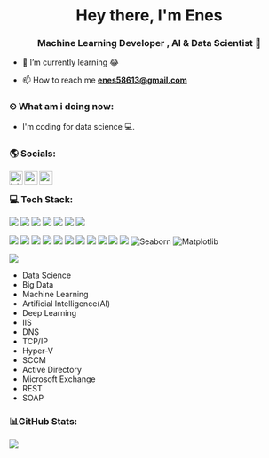 <h1 align="center">Hey there, I'm Enes</h1>
<h3 align="center">Machine Learning Developer , AI & Data Scientist 🚀</h3>

- 🌱 I’m currently learning 😂

- 📫 How to reach me **enes58613@gmail.com**

### ⏲ What am i doing now:
- I'm coding for data science 💻.

### 🌎 Socials:

[<img align="left" alt="linkedin | LinkedIn" width="24px" src="https://raw.githubusercontent.com/peterthehan/peterthehan/master/assets/linkedin.svg" />][linkedin]
[<img align="left" height="24" width="24" src="https://cdn.jsdelivr.net/npm/simple-icons@v4/icons/instagram.svg" />][instagram]
[<img align="left" height="24" width="24" src="https://cdn.jsdelivr.net/npm/simple-icons@v4/icons/gmail.svg" />][gmail]
</br>
### 💻 Tech Stack:
![](https://img.shields.io/badge/Microsoft_Office-D83B01?style=for-the-badge&logo=microsoft-office&logoColor=white)
![](https://img.shields.io/badge/.NET-512BD4?style=for-the-badge&logo=dotnet&logoColor=white)
![](https://img.shields.io/badge/C%23-239120?style=for-the-badge&logo=c-sharp&logoColor=white)
![](https://img.shields.io/badge/Android_Studio-3DDC84?style=for-the-badge&logo=android-studio&logoColor=white)
![](https://img.shields.io/badge/Microsoft%20SQL%20Server-CC2927?style=for-the-badge&logo=microsoft%20sql%20server&logoColor=white)
![](https://img.shields.io/badge/Oracle-F80000?style=for-the-badge&logo=Oracle&logoColor=white)
![](https://img.shields.io/badge/SQLite-07405E?style=for-the-badge&logo=sqlite&logoColor=white)

![](https://img.shields.io/badge/Python-FFD43B?style=for-the-badge&logo=python&logoColor=blue)
![](https://img.shields.io/badge/Apache_Spark-FFFFFF?style=for-the-badge&logo=apachespark&logoColor=#E35A16)
![](https://img.shields.io/badge/scikit_learn-F7931E?style=for-the-badge&logo=scikit-learn&logoColor=white)
![](https://img.shields.io/badge/PyTorch-EE4C2C?style=for-the-badge&logo=pytorch&logoColor=white)
![](https://img.shields.io/badge/TensorFlow-FF6F00?style=for-the-badge&logo=tensorflow&logoColor=white)
![](https://img.shields.io/badge/Keras-FF0000?style=for-the-badge&logo=keras&logoColor=white)
![](https://img.shields.io/badge/Pandas-2C2D72?style=for-the-badge&logo=pandas&logoColor=white)
![](https://img.shields.io/badge/Numpy-777BB4?style=for-the-badge&logo=numpy&logoColor=white)
![](https://img.shields.io/badge/SciPy-654FF0?style=for-the-badge&logo=SciPy&logoColor=white)
![](https://img.shields.io/badge/OpenCV-27338e?style=for-the-badge&logo=OpenCV&logoColor=white)
![](https://img.shields.io/badge/Django-092E20?style=for-the-badge&logo=django&logoColor=green)
![Seaborn]()
![Matplotlib]()


![](https://img.shields.io/badge/VMware-231f20?style=for-the-badge&logo=VMware&logoColor=white)

- Data Science
- Big Data
- Machine Learning
- Artificial Intelligence(AI)
- Deep Learning
- IIS
- DNS
- TCP/IP
- Hyper-V
- SCCM
- Active Directory
- Microsoft Exchange
- REST
- SOAP

### 📊GitHub Stats:
![](https://github-readme-stats.vercel.app/api?username=enesgokdemir&theme=ayu-mirage&hide_border=false&include_all_commits=false&count_private=false)<br/>

[instagram]: https://www.instagram.com/enes.gokdemir
[linkedin]: https://www.linkedin.com/in/enes-gokdemir/
[medium]: https://medium.com/@enes58613/
[gmail]: mailto:enes58613@gmail.com
